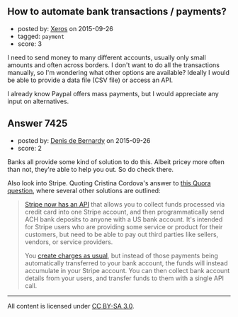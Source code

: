 ## How to automate bank transactions / payments?

- posted by: [Xeros](https://stackexchange.com/users/6984932/xeros) on 2015-09-26
- tagged: `payment`
- score: 3

I need to send money to many different accounts, usually only small amounts and often across borders. I don't want to do all the transactions manually, so I'm wondering what other options are available? Ideally I would be able to provide a data file (CSV file) or access an API.

I already know Paypal offers mass payments, but I would appreciate any input on alternatives.


## Answer 7425

- posted by: [Denis de Bernardy](https://stackexchange.com/users/182468/denis-de-bernardy) on 2015-09-26
- score: 2

Banks all provide some kind of solution to do this. Albeit pricey more often than not, they're able to help you out. So do check there.

Also look into Stripe. Quoting Cristina Cordova's answer to [this Quora question](https://www.quora.com/What-is-the-best-way-to-send-out-mass-payments?share=1), where several other solutions are outlined:

> [Stripe now has an API](https://stripe.com/blog/send-payouts-with-stripe) that
> allows you to collect funds processed via credit card into one Stripe
> account, and then programmatically send ACH bank deposits to anyone
> with a US bank account. It's intended for Stripe users who are
> providing some service or product for their customers, but need to be
> able to pay out third parties like sellers, vendors, or service
> providers.
> 
> You [create charges as usual](https://stripe.com/docs/tutorials/charges), but
> instead of those payments being automatically transferred to your bank
> account, the funds will instead accumulate in your Stripe account. You
> can then collect bank account details from your users, and transfer
> funds to them with a single API call.



---

All content is licensed under [CC BY-SA 3.0](https://creativecommons.org/licenses/by-sa/3.0/).
